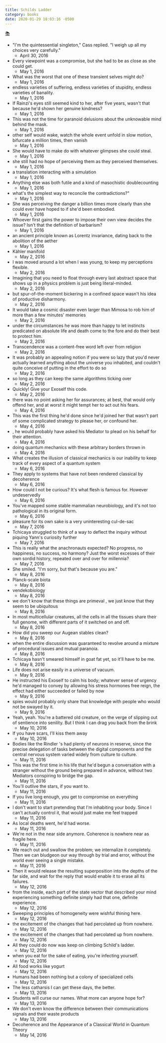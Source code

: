 ```yaml
---
title: Schilds Ladder
category: books
date: 2020-01-29 18:03:16 -0500
---
```


[📚](https://en.wikipedia.org/wiki/Schild%27s_Ladder)


- "I'm the quintessential singleton," Cass replied. "I weigh up all my choices very carefully."
	- April 30, 2016
- Every viewpoint was a compromise, but she had to be as close as she could get.
	- May 1, 2016
- What was the worst that one of these transient selves might do?
	- May 1, 2016
- endless varieties of suffering, endless varieties of stupidity, endless varieties of banality.
	- May 1, 2016
- If Rainzi's eyes still seemed kind to her, after five years, wasn't that because he'd shown her genuine kindness?
	- May 1, 2016
- This was not the time for paranoid delusions about the unknowable mind behind the mask.
	- May 1, 2016
- other self would wake, watch the whole event unfold in slow motion, bifurcate a million times, then vanish
	- May 1, 2016
- She would have to make do with whatever glimpses she could steal.
	- May 1, 2016
- she still had no hope of perceiving them as they perceived themselves.
	- May 1, 2016
- a translation interacting with a simulation
	- May 1, 2016
- Anything else was both futile and a kind of masochistic doublecounting
	- May 1, 2016
- what's the simplest way to reconcile the contradictions?"
	- May 1, 2016
- She was perceiving the danger a billion times more clearly than she could ever have hoped to if she'd been embodied.
	- May 1, 2016
- Whoever first gains the power to impose their own view decides the issue? Isn't that the definition of barbarism?
	- May 1, 2016
- an ancient principle known as Lorentz invariance, dating back to the abolition of the aether
	- May 1, 2016
- Kähler manifold
	- May 2, 2016
- I was moved around a lot when I was young, to keep my perceptions flexible.
	- May 2, 2016
- Imagining that you need to float through every last abstract space that shows up in a physics problem is just being literal-minded.
	- May 2, 2016
- but spur-of-the-moment bickering in a confined space wasn't his idea of productive disharmony.
	- May 2, 2016
- It would take a cosmic disaster even larger than Mimosa to rob him of more than a few minutes' memories
	- May 2, 2016
- under the circumstances he was more than happy to let instincts predicated on absolute life and death come to the fore and do their best to protect him.
	- May 2, 2016
- Transcendence was a content-free word left over from religion
	- May 2, 2016
- It was probably an appealing notion if you were so lazy that you'd never actually learned anything about the universe you inhabited, and couldn't quite conceive of putting in the effort to do so
	- May 2, 2016
- so long as they can keep the same algorithms ticking over
	- May 2, 2016
- Quickly! Give your Exoself this code.
	- May 2, 2016
- there was no point asking her for assurances; at best, that would only offend her, and at worst it might tempt her to act out his fears.
	- May 4, 2016
- This was the first thing he'd done since he'd joined her that wasn't part of some complicated strategy to please her, or confound her.
	- May 4, 2016
- , he would probably have asked his Mediator to plead on his behalf for their attention.
	- May 4, 2016
- doing quantum mechanics with these arbitrary borders thrown in
	- May 4, 2016
- What creates the illusion of classical mechanics is our inability to keep track of every aspect of a quantum system
	- May 6, 2016
- They apply to systems that have not been rendered classical by decoherence
	- May 6, 2016
- How could I not be curious? It's what flesh is famous for. However undeservedly
	- May 6, 2016
- You've mapped some stable mammalian neurobiology, and it's not too pathological in its original form.
	- May 6, 2016
- pleasure for its own sake is a very uninteresting cul-de-sac
	- May 7, 2016
- Tchicaya struggled to think of a way to deflect the inquiry without piquing Yann's curiosity further
	- May 7, 2016
- This is really what the anachronauts expected? No progress, no happiness, no success, no harmony? Just the worst excesses of their own sordid history, repeated over and over for millennia?
	- May 7, 2016
- She smiled. "I'm sorry, but that's because you are."
	- May 8, 2016
- Planck-scale biota
	- May 8, 2016
- vendekobiology
	- May 8, 2016
- we don't know that these things are primeval , we just know that they seem to be ubiquitous
	- May 8, 2016
- In most multicellular creatures, all the cells in all the tissues share their full genome, with different parts of it switched on and off.
	- May 8, 2016
- How did you sweep our Augean stables clean?
	- May 8, 2016
- when the entire discussion was guaranteed to revolve around a mixture of procedural issues and mutual paranoia.
	- May 8, 2016
- Tchicaya hasn't smeared himself in goat fat yet, so it'll have to be me.
	- May 8, 2016
- Life does not arise easily in a universe of vacuum.
	- May 9, 2016
- He instructed his Exoself to calm his body; whatever sense of urgency he'd managed to convey by allowing his stress hormones free reign, the effect had either succeeded or failed by now
	- May 9, 2016
- spies would probably only share that knowledge with people who would not be swayed by it.
	- May 9, 2016
- Yeah, yeah. You're a battered old creature, on the verge of slipping out of sentience into senility. But I think I can drag you back from the brink
	- May 10, 2016
- If you have scars, I'll kiss them away
	- May 10, 2016
- Bodies like the Rindler 's had plenty of neurons in reserve, since the precise delegation of tasks between the digital components and the central nervous system varied widely from culture to culture.
	- May 11, 2016
- This was the first time in his life that he'd begun a conversation with a stranger without the ground being prepared in advance, without two Mediators conspiring to bridge the gap.
	- May 11, 2016
- You'll outlive the stars, if you want to.
	- May 11, 2016
- If you live long enough, you get to compromise on everything
	- May 11, 2016
- I don't want to start pretending that I'm inhabiting your body. Since I can't actually control it, that would just make me feel trapped
	- May 11, 2016
- As local deaths went, he'd had worse.
	- May 11, 2016
- We're not in the near side anymore. Coherence is nowhere near as fragile here.
	- May 11, 2016
- We reach out and swallow the problem; we internalize it completely. Then we can bludgeon our way through by trial and error, without the world ever seeing a single mistake.
	- May 11, 2016
- Then it would release the resulting superposition into the depths of the far side, and wait for the reply that would enable it to erase all its failures.
	- May 12, 2016
- from the inside, each part of the state vector that described your mind experiencing something definite simply had that one, definite experience.
	- May 12, 2016
- Sweeping principles of homogeneity were wishful thining here.
	- May 12, 2016
- the excitement of the changes that had percolated up from nowhere.
	- May 12, 2016
- the excitement of the changes that had percolated up from nowhere.
	- May 12, 2016
- All they could do now was keep on climbing Schild's ladder.
	- May 12, 2016
- when you eat for the sake of eating, you're infecting yourself.
	- May 12, 2016
- All food works like yogurt
	- May 12, 2016
- Humans had been nothing but a colony of specialized cells
	- May 12, 2016
- The less catharsis I can get these days, the better.
	- May 13, 2016
- Students will curse our names. What more can anyone hope for?
	- May 13, 2016
- We don't even know the difference between their communications signals and their waste products
	- May 13, 2016
- Decoherence and the Appearance of a Classical World in Quantum Theory
	- May 14, 2016